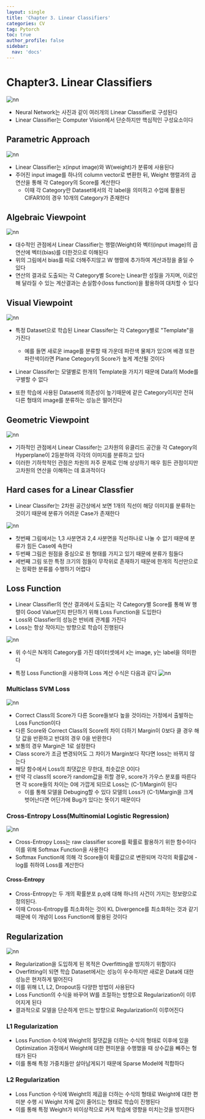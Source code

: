 ```yaml
---
layout: single
title: 'Chapter 3. Linear Classifiers'
categories: CV
tag: Pytorch
toc: true
author_profile: false
sidebar:
  nav: 'docs'
---
```


# Chapter3. Linear Classifiers

![nn](image/1.png)

- Neural Network는 사진과 같이 여러개의 Linear Classifier로 구성된다
- Linear Classifier는 Computer Vision에서 단순하지만 핵심적인 구성요소이다

## Parametric Approach

![nn](image/2.png)

- Linear Classifier는 x(input image)와 W(weight)가 분류에 사용된다
- 주어진 input image를 하나의 column vector로 변환한 뒤, Weight 행렬과의 곱 연산을 통해 각 Category의 Score를 계산한다
  - 이때 각 Category란 Dataset에서의 각 label을 의미하고 수업에 활용된 CIFAR10의 경우 10개의 Category가 존재한다

## Algebraic Viewpoint

![nn](image/3.png)

- 대수적인 관점에서 Linear Classifier는 행렬(Weight)와 벡터(input image)의 곱 연산에 벡터(bias)를 더한것으로 이해된다
- 위의 그림에서 bias를 따로 더해주지않고 W 행렬에 추가하여 계산과정을 줄일 수 있다
- 연산의 결과로 도출되는 각 Category별 Score는 Linear한 성질을 가지며, 이로인해 달라질 수 있는 계산결과는 손실함수(loss function)을 활용하여 대처할 수 있다

## Visual Viewpoint
![nn](image/4.png)
- 특정 Dataset으로 학습된 Linear Classifer는 각 Category별로 "Template"을 가진다
  - 예를 들면 새로운 image를 분류할 때 가운데 파란색 물체가 있으며 배경 또한 파란색이라면 Plane Cetegory의 Score가 높게 계산될 것이다
  
- Linear Classifer는 모델별로 한개의 Template을 가지기 때문에 Data의 Mode를 구별할 수 없다
- 또한 학습에 사용된 Dataset에 의존성이 높기때문에 같은 Category이지만 전혀 다른 형태의 image를 분류하는 성능은 떨어진다

## Geometric Viewpoint

![nn](image/5.png)

- 기하적인 관점에서 Linear Classifer는 고차원의 유클리드 공간을 각 Category의 Hyperplane이 2등분하여 각각의 이미지를 분류하고 있다
- 이러한 기하학적인 관점은 차원의 저주 문제로 인해 상상하기 매우 힘든 관점이지만 고차원의 연산을 이해하는 데 효과적이다

## Hard cases for a Linear Classfier

- Linear Classifer는 2차원 공간상에서 보면 1개의 직선이 해당 이미지를 분류하는 것이기 때문에 분류가 어려운 Case가 존재한다

![nn](image/6.png)
- 첫번째 그림에서는 1,3 사분면과 2,4 사분면을 직선하나로 나눌 수 없기 때문에 분류가 힘든 Case에 속한다
- 두번째 그림은 원점을 중심으로 원 형태를 가지고 있기 때문에 분류가 힘들다
- 세번째 그림 또한 특정 크기의 점들이 무작위로 존재하기 때문에 한개의 직선만으로는 정확한 분류를 수행하기 어렵다

## Loss Function

- Linear Classifier의 연산 결과에서 도출되는 각 Category별 Score를 통해 W 행렬이 Good Value인지 판단하기 위해 Loss Function을 도입한다
- Loss와 Classfier의 성능은 반비례 관계를 가진다
- Loss는 항상 작아지는 방향으로 학습이 진행된다

![nn](image/7.png)
- 위 수식은 N개의 Category를 가진 데이터셋에서 x는 image, y는 label을 의미한다
  
- 특정 Loss Function을 사용하여 Loss 계산 수식은 다음과 같다
![nn](image/8.png)

### Multiclass SVM Loss

![nn](image/9.png)

- Correct Class의 Score가 다른 Score들보다 높을 것이라는 가정에서 출발하는 Loss Function이다
- 다른 Score와 Correct Class의 Score의 차이 더하기 Margin이 0보다 클 경우 해당 값을 반환하고 반대의 경우 0을 반환한다
- 보통의 경우 Margin은 1로 설정한다
- Class score가 조금 변경되어도 그 차이가 Margin보다 작다면 loss는 바뀌지 않는다
- 해당 함수에서 Loss의 최댓값은 무한대, 최솟값은 0이다
- 만약 각 class의 score가 random값을 취할 경우, score가 가우스 분포를 따른다면 각 score들의 차이는 0에 가깝게 되므로 Loss는 (C-1)Margin이 된다
  - 이를 통해 모델을 Debuging할 수 있다 모델의 Loss가 (C-1)Margin을 크게 벗어난다면 어딘가에 Bug가 있다는 뜻이기 때문이다

### Cross-Entropy Loss(Multinomial Logistic Regression)
![nn](image/10.png)

- Cross-Entropy Loss는 raw classifier score를 확률로 활용하기 위한 함수이다 이를 위해 Softmax Function을 사용한다
- Softmax Function에 의해 각 Score들이 확률값으로 변환되며 각각의 확률값에 -log를 취하여 Loss를 계산한다

#### Cross-Entropy
- Cross-Entropy는 두 개의 확률분포 p,q에 대해 하나의 사건이 가지는 정보량으로 정의된다.
- 이때 Cross-Entropy를 최소화하는 것이 KL Divergence를 최소화하는 것과 같기 때문에 이 개념이 Loss Function에 활용된 것이다


## Regularization
![nn](image/11.png)

- Regularization을 도입하게 된 목적은 Overfitting을 방지하기 위함이다
- Overfitting이 되면 학습 Dataset에서는 성능이 우수하지만 새로운 Data에 대한 성능은 현저하게 떨어진다
- 이를 위해 L1, L2, Dropout등 다양한 방법이 사용된다
- Loss Function의 수식을 바꾸어 W를 조절하는 방향으로 Regularization이 이루어지게 된다
- 결과적으로 모델을 단순하게 만드는 방향으로 Regularization이 이루어진다

### L1 Regularization
- Loss Function 수식에 Weight의 절댓값을 더하는 수식의 형태로 이후에 있을 Optimization 과정에서 Weight에 대한 편미분을 수행했을 때 상수값을 빼주는 형태가 된다
- 이를 통해 특정 가중치들만 살아남게되기 때문에 Sparse Model에 적합하다

### L2 Regularization
- Loss Function 수식에 Weight의 제곱을 더하는 수식의 형태로 Weight에 대한 편미분 수행 시 Weight 자체 값이 줄어드는 형태로 학습이 진행된다
- 이를 통해 특정 Weight가 비이상적으로 커져 학습에 영향을 미치는것을 방지한다
